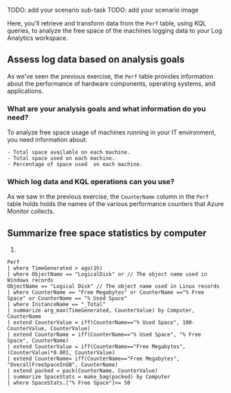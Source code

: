 TODO: add your scenario sub-task
TODO: add your scenario image

Here, you'll retrieve and transform data from the `Perf` table, using KQL queries, to analyze the free space of the machines logging data to your Log Analytics workspace. 

## Assess log data based on analysis goals

As we've seen the previous exercise, the `Perf` table provides information about the performance of hardware components, operating systems, and applications.

### What are your analysis goals and what information do you need?

To analyze free space usage of machines running in your IT environment, you need information about:

    - Total space available on each machine.
    - Total space used on each machine.
    - Percentage of space used  on each machine.
### Which log data and KQL operations can you use?
 
As we saw in the previous exercise, the `CounterName` column in the `Perf` table holds holds the names of the various performance counters that Azure Monitor collects.
      
## Summarize free space statistics by computer

1. 

```kusto
Perf
| where TimeGenerated > ago(1h)
| where ObjectName == "LogicalDisk" or // The object name used in Windows records
ObjectName == "Logical Disk" // The object name used in Linux records
| where CounterName == "Free Megabytes" or CounterName =="% Free Space" or CounterName == "% Used Space"
| where InstanceName == "_Total"
| summarize arg_max(TimeGenerated, CounterValue) by Computer, CounterName
| extend CounterValue = iff(CounterName=="% Used Space", 100-CounterValue, CounterValue)
| extend CounterName = iff(CounterName=="% Used Space", "% Free Space", CounterName)
| extend CounterValue = iff(CounterName=="Free Megabytes", (CounterValue)*0.001, CounterValue)
| extend CounterName= iff(CounterName=="Free Megabytes", "OverallFreeSpaceInGB", CounterName)
| extend packed = pack(CounterName, CounterValue)
| summarize SpaceStats = make_bag(packed) by Computer
| where SpaceStats.["% Free Space"]<= 50
```

